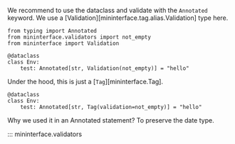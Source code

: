 We recommend to use the dataclass and validate with the `Annotated` keyword. We use a [Validation][mininterface.tag.alias.Validation] type here.

```python3
from typing import Annotated
from mininterface.validators import not_empty
from mininterface import Validation

@dataclass
class Env:
    test: Annotated[str, Validation(not_empty)] = "hello"
```

Under the hood, this is just a [`Tag`][mininterface.Tag].

```python3
@dataclass
class Env:
    test: Annotated[str, Tag(validation=not_empty)] = "hello"
```

Why we used it in an Annotated statement? To preserve the date type.

::: mininterface.validators
